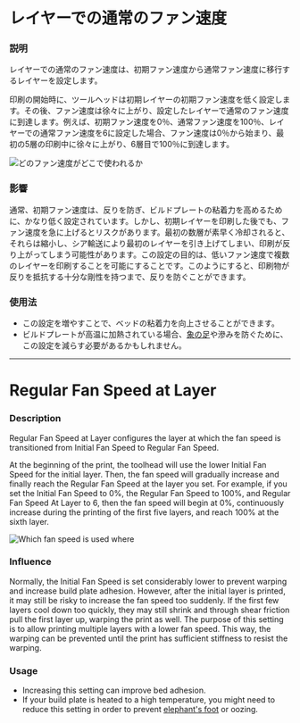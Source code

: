 レイヤーでの通常のファン速度
====
### **説明**
レイヤーでの通常のファン速度は、初期ファン速度から通常ファン速度に移行するレイヤーを設定します。

印刷の開始時に、ツールヘッドは初期レイヤーの初期ファン速度を低く設定します。その後、ファン速度は徐々に上がり、設定したレイヤーで通常のファン速度に到達します。例えば、初期ファン速度を0％、通常ファン速度を100％、レイヤーでの通常ファン速度を6に設定した場合、ファン速度は0％から始まり、最初の5層の印刷中に徐々に上がり、6層目で100％に到達します。

![どのファン速度がどこで使われるか](../images/cool_fan_speed.svg)

### **影響**
通常、初期ファン速度は、反りを防ぎ、ビルドプレートの粘着力を高めるために、かなり低く設定されています。しかし、初期レイヤーを印刷した後でも、ファン速度を急に上げるとリスクがあります。最初の数層が素早く冷却されると、それらは縮小し、シア輸送により最初のレイヤーを引き上げてしまい、印刷が反り上がってしまう可能性があります。この設定の目的は、低いファン速度で複数のレイヤーを印刷することを可能にすることです。このようにすると、印刷物が反りを抵抗する十分な剛性を持つまで、反りを防ぐことができます。

### **使用法**
* この設定を増やすことで、ベッドの粘着力を向上させることができます。
* ビルドプレートが高温に加熱されている場合、[象の足](../troubleshooting/elephants_foot.md)や滲みを防ぐために、この設定を減らす必要があるかもしれません。

---

Regular Fan Speed at Layer
====
### **Description**
Regular Fan Speed at Layer configures the layer at which the fan speed is transitioned from Initial Fan Speed to Regular Fan Speed.

At the beginning of the print, the toolhead will use the lower Initial Fan Speed for the initial layer. Then, the fan speed will gradually increase and finally reach the Regular Fan Speed at the layer you set. For example, if you set the Initial Fan Speed to 0%, the Regular Fan Speed to 100%, and Regular Fan Speed At Layer to 6, then the fan speed will begin at 0%, continuously increase during the printing of the first five layers, and reach 100% at the sixth layer.

![Which fan speed is used where](../images/cool_fan_speed.svg)

### **Influence**
Normally, the Initial Fan Speed is set considerably lower to prevent warping and increase build plate adhesion. However, after the initial layer is printed, it may still be risky to increase the fan speed too suddenly. If the first few layers cool down too quickly, they may still shrink and through shear friction pull the first layer up, warping the print as well. The purpose of this setting is to allow printing multiple layers with a lower fan speed. This way, the warping can be prevented until the print has sufficient stiffness to resist the warping.

### **Usage**
* Increasing this setting can improve bed adhesion.
* If your build plate is heated to a high temperature, you might need to reduce this setting in order to prevent [elephant's foot](../troubleshooting/elephants_foot.md) or oozing.